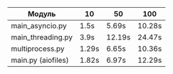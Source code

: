 | Модуль	               | 10     | 50       | 100     |
|-----------------------|--------|----------|---------|
| 	  main_asyncio.py    | 	1.5s  | 	 5.69s  | 10.28s	 |
| 	  main_threading.py  | 	3.9s  | 	 12.19s | 24.47s	 |
| 	  multiprocess.py    | 	1.29s | 	 6.65s  | 10.36s	 |
| 	  main.py (aiofiles) | 	1.82s | 	 6.97s  | 12.29s	 |